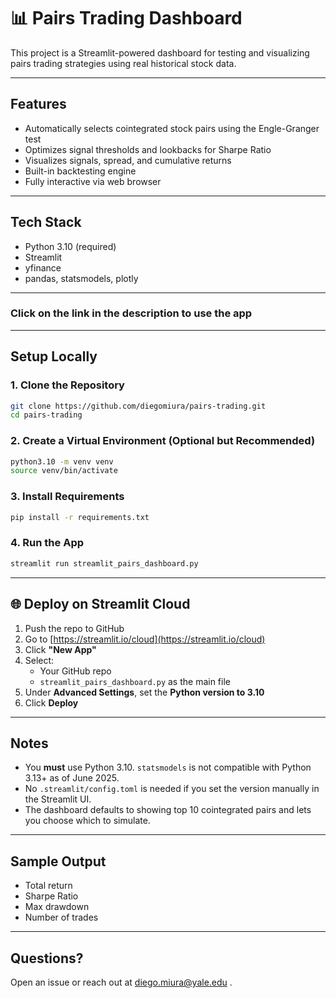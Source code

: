 
# 📊 Pairs Trading Dashboard

This project is a Streamlit-powered dashboard for testing and visualizing pairs trading strategies using real historical stock data.

---

## Features

- Automatically selects cointegrated stock pairs using the Engle-Granger test
- Optimizes signal thresholds and lookbacks for Sharpe Ratio
- Visualizes signals, spread, and cumulative returns
- Built-in backtesting engine
- Fully interactive via web browser

---

## Tech Stack

- Python 3.10 (required)
- Streamlit
- yfinance
- pandas, statsmodels, plotly

---

### Click on the link in the description to use the app

---

## Setup Locally

### 1. Clone the Repository
```bash
git clone https://github.com/diegomiura/pairs-trading.git
cd pairs-trading
```

### 2. Create a Virtual Environment (Optional but Recommended)
```bash
python3.10 -m venv venv
source venv/bin/activate
```

### 3. Install Requirements
```bash
pip install -r requirements.txt
```

### 4. Run the App
```bash
streamlit run streamlit_pairs_dashboard.py
```

---

## 🌐 Deploy on Streamlit Cloud

1. Push the repo to GitHub
2. Go to [https://streamlit.io/cloud](https://streamlit.io/cloud)
3. Click **"New App"**
4. Select:
   - Your GitHub repo
   - `streamlit_pairs_dashboard.py` as the main file
5. Under **Advanced Settings**, set the **Python version to 3.10**
6. Click **Deploy**

---

## Notes

- You **must** use Python 3.10. `statsmodels` is not compatible with Python 3.13+ as of June 2025.
- No `.streamlit/config.toml` is needed if you set the version manually in the Streamlit UI.
- The dashboard defaults to showing top 10 cointegrated pairs and lets you choose which to simulate.

---

## Sample Output

- Total return
- Sharpe Ratio
- Max drawdown
- Number of trades

---

## Questions?

Open an issue or reach out at diego.miura@yale.edu .
